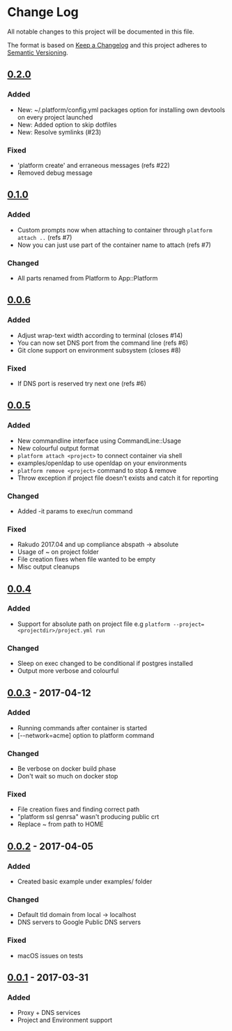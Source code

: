 # Change Log
All notable changes to this project will be documented in this file.

The format is based on [Keep a Changelog](http://keepachangelog.com/)
and this project adheres to [Semantic Versioning](http://semver.org/).

## [0.2.0]
### Added
- New: ~/.platform/config.yml packages option for installing own devtools on every project launched
- New: Added option to skip dotfiles
- New: Resolve symlinks (#23)

### Fixed
- 'platform create' and erraneous messages (refs #22)
- Removed debug message

## [0.1.0]
### Added
- Custom prompts now when attaching to container through ```platform attach ..``` (refs #7)
- Now you can just use part of the container name to attach (refs #7)

### Changed
- All parts renamed from Platform to App::Platform

## [0.0.6]
### Added
- Adjust wrap-text width according to terminal (closes #14)
- You can now set DNS port from the command line (refs #6)
- Git clone support on environment subsystem (closes #8)

### Fixed
- If DNS port is reserved try next one (refs #6)

## [0.0.5]
### Added
- New commandline interface using CommandLine::Usage
- New colourful output format
- ```platform attach <project>``` to connect container via shell
- examples/openldap to use openldap on your environments
- ```platform remove <project>``` command to stop & remove
- Throw exception if project file doesn't exists and catch it for reporting

### Changed
- Added -it params to exec/run command

### Fixed
- Rakudo 2017.04 and up compliance abspath -> absolute
- Usage of ~ on project folder
- File creation fixes when file wanted to be empty
- Misc output cleanups

## [0.0.4]
### Added
- Support for absolute path on project file e.g ```platform --project=<projectdir>/project.yml run```

### Changed
- Sleep on exec changed to be conditional if postgres installed
- Output more verbose and colourful

## [0.0.3] - 2017-04-12
### Added
- Running commands after container is started
- [--network=acme] option to platform command

### Changed
- Be verbose on docker build phase
- Don't wait so much on docker stop

### Fixed
- File creation fixes and finding correct path
- "platform ssl genrsa" wasn't producing public crt
- Replace ~ from path to HOME

## [0.0.2] - 2017-04-05
### Added
- Created basic example under examples/ folder

### Changed
- Default tld domain from local -> localhost
- DNS servers to Google Public DNS servers

### Fixed
- macOS issues on tests

## [0.0.1] - 2017-03-31
### Added
- Proxy + DNS services
- Project and Environment support

[Unreleased]: https://github.com/7ojo/perl6-platform/compare/0.2.0...HEAD
[0.2.0]: https://github.com/7ojo/perl6-platform/compare/0.1.0...0.2.0
[0.1.0]: https://github.com/7ojo/perl6-platform/compare/0.0.6...0.1.0
[0.0.6]: https://github.com/7ojo/perl6-platform/compare/0.0.5...0.0.6
[0.0.5]: https://github.com/7ojo/perl6-platform/compare/0.0.4...0.0.5
[0.0.4]: https://github.com/7ojo/perl6-platform/compare/0.0.3...0.0.4
[0.0.3]: https://github.com/7ojo/perl6-platform/compare/0.0.2...0.0.3
[0.0.2]: https://github.com/7ojo/perl6-platform/compare/0.0.1...0.0.2
[0.0.1]: https://github.com/7ojo/perl6-platform/compare/0.0.1
